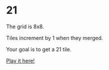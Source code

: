 # 21

The grid is 8x8.

Tiles increment by 1 when they merged.

Your goal is to get a 21 tile.

[Play it here!](https://ryan2144.github.io/21)
